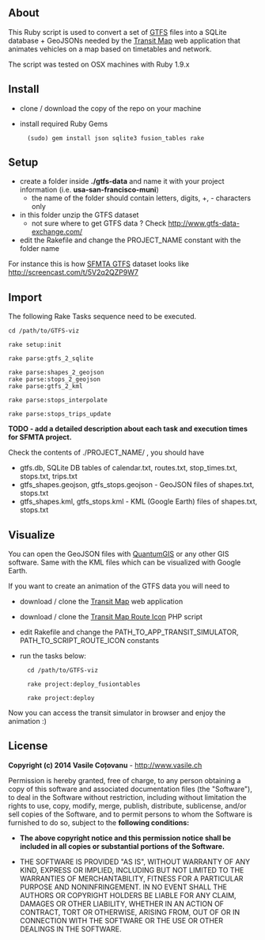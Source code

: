## About

This Ruby script is used to convert a set of [GTFS](https://developers.google.com/transit/gtfs/reference) files into a SQLite database + GeoJSONs needed by the [Transit Map](https://github.com/vasile/transit-map) web application that animates vehicles on a map based on timetables and network.

The script was tested on OSX machines with Ruby 1.9.x

## Install

- clone / download the copy of the repo on your machine
- install required Ruby Gems

    	(sudo) gem install json sqlite3 fusion_tables rake

## Setup

- create a folder inside **./gtfs-data** and name it with your project information (i.e. **usa-san-francisco-muni**)
  - the name of the folder should contain letters, digits, +, - characters only
- in this folder unzip the GTFS dataset
  - not sure where to get GTFS data ? Check http://www.gtfs-data-exchange.com/
- edit the Rakefile and change the PROJECT_NAME constant with the folder name

For instance this is how [SFMTA GTFS](http://www.gtfs-data-exchange.com/agency/san-francisco-municipal-transportation-agency/) dataset looks like http://screencast.com/t/5V2q2QZP9W7

## Import

The following Rake Tasks sequence need to be executed. 

	cd /path/to/GTFS-viz

	rake setup:init

	rake parse:gtfs_2_sqlite

	rake parse:shapes_2_geojson
	rake parse:stops_2_geojson
	rake parse:gtfs_2_kml
  
	rake parse:stops_interpolate
  
	rake parse:stops_trips_update

**TODO - add a detailed description about each task and execution times for SFMTA project.**

Check the contents of ./PROJECT_NAME/ , you should have
- gtfs.db, SQLite DB tables of calendar.txt, routes.txt, stop_times.txt, stops.txt, trips.txt
- gtfs_shapes.geojson, gtfs_stops.geojson - GeoJSON files of shapes.txt, stops.txt
- gtfs_shapes.kml, gtfs_stops.kml - KML (Google Earth) files of shapes.txt, stops.txt

## Visualize

You can open the GeoJSON files with [QuantumGIS](https://www.qgis.org/en/site/forusers/download.html) or any other GIS software. Same with the KML files which can be visualized with Google Earth.

If you want to create an animation of the GTFS data you will need to

- download / clone the [Transit Map](https://github.com/vasile/transit-map) web application
- download / clone the [Transit Map Route Icon](https://github.com/vasile/transit-map-route-icon) PHP script
- edit Rakefile and change the PATH_TO_APP_TRANSIT_SIMULATOR, PATH_TO_SCRIPT_ROUTE_ICON constants
- run the tasks below:
	
		cd /path/to/GTFS-viz

		rake project:deploy_fusiontables
  
		rake project:deploy
  
Now you can access the transit simulator in browser and enjoy the animation :)
  
## License

**Copyright (c) 2014 Vasile Coțovanu** - http://www.vasile.ch
 
Permission is hereby granted, free of charge, to any person obtaining a copy of this software and associated documentation files (the "Software"), to deal in the Software without restriction, including without limitation the rights to use, copy, modify, merge, publish, distribute, sublicense, and/or sell copies of the Software, and to permit persons to whom the Software is furnished to do so, subject to the **following conditions:**
 
* **The above copyright notice and this permission notice shall be included in all copies or substantial portions of the Software.**
 
* THE SOFTWARE IS PROVIDED "AS IS", WITHOUT WARRANTY OF ANY KIND, EXPRESS OR IMPLIED, INCLUDING BUT NOT LIMITED TO THE WARRANTIES OF MERCHANTABILITY, FITNESS FOR A PARTICULAR PURPOSE AND NONINFRINGEMENT. IN NO EVENT SHALL THE AUTHORS OR COPYRIGHT HOLDERS BE LIABLE FOR ANY CLAIM, DAMAGES OR OTHER LIABILITY, WHETHER IN AN ACTION OF CONTRACT, TORT OR OTHERWISE, ARISING FROM, OUT OF OR IN CONNECTION WITH THE SOFTWARE OR THE USE OR OTHER DEALINGS IN THE SOFTWARE.
